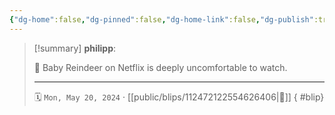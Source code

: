 ```yaml
---
{"dg-home":false,"dg-pinned":false,"dg-home-link":false,"dg-publish":true,"type":"blip","disabled rules":["yaml-title","yaml-title-alias","file-name-heading"],"title":"philipp on mastodon @ 2024-05-20","created-date":"2024-05-20T06:59:53","id":112472122554626400,"updated-date":"2025-05-02T08:50:44","dg-path":"blips/112472122554626406.md","permalink":"/blips/112472122554626406/","dgPassFrontmatter":true}
---
```


> [!summary] **philipp**:
>
> 🫣 Baby Reindeer on Netflix is deeply uncomfortable to watch.
> - - -
>
> 🗓️ `Mon, May 20, 2024` · [[public/blips/112472122554626406\|🔗]]
{ #blip}

